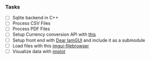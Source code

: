 ### Tasks
- [ ] Sqlite backend in C++
- [ ] Process CSV Files
- [ ] Process PDF Files
- [ ] Setup Currency conversion API with [this](https://exchangeratesapi.io/documentation/)
- [ ] Setup front end with [Dear IamGUI](https://github.com/ocornut/imgui) and include it as a submodule
- [ ] Load files with this [imgui-filebrowser](https://github.com/AirGuanZ/imgui-filebrowser)
- [ ] Visualize data with [implot](https://github.com/epezent/implot)